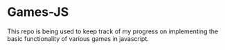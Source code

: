 # Games-JS

This repo is being used to keep track of my progress on implementing the basic functionality of various games in javascript.
